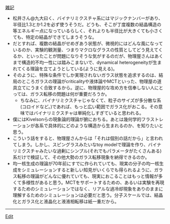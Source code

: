 ---
---
[雑記](/雑記)
* 松井さん@九大曰く、バイナリミクスチャ系にはマジックナンバーがあり、半径比1.3とか1.2を必ず使うそうだ。どうも、そこが丁度複数の結晶構造の等エネルギー点になっているらしく、それよりも半径比が大きくても小さくても、特定の結晶ができてしまうそうな。
* だとすれば、複数の結晶がせめぎあう状態が、微視的にはどんな風になっているのか、実験的観測量、つまりマクロなグラスの性質としてどう見えてくるか、といったことが問題になりそうな気がするのだが、物理屋さんはあくまで構造的不均一性には踏みこまないで、dynamical heterogeneityが生まれてくる理論を立てようとしている(ように見える)。
* そのように、特殊な条件でしか実現されないガラス状態を追求するのは、結局のところガラスの理論がcriticalityや液体論やMCTといった、物理屋の道具立てにうまく合致するから。逆に、物理屋的な攻め方を信奉しない人にとっては、ガラス転移の問題は何が重要だろうか。
   * ちなみに、バイナリミクスチャじゃなくて、粒子のサイズが多分散な系(コロイドなど。)であれば、もっと広い範囲でガラス化がおこる。その意味ではバイナリミクスチャは単純化しすぎていると思われる。
* 僕にはKivelsonらの現象論的理論が腑におちる。あとは幾何学的フラストレーションが各系で具体的にどのような構造から生まれるのか、を知りたいと思う。
* こういう話をすると、物理屋さんからは「それは個別の話だから」と言われてしまう。しかし、スピングラスみたいなtoy modelで理論を作り、バイナリミクスチャみたいな過剰にシンプル(それでもパラメータがたくさんある)系だけで検証して、その他大勢のガラス転移現象を納得できるのか。
* 均一核生成の理論が70年前にすでに作られていても、現実の分子の均一核生成をシミュレーションすると新しい知見がいくらでも得られるように、ガラス転移の理論がどんなに優れていても、現実におこることはもっと情報が多くて多様性があると思う。MCTをサポートするための、あるいは実験を再現するためのシミュレーションではなく、リアルな過冷却現象をありのままに理解するためのシミュレーションは必要だと思う。分子スケールでは、結晶化とガラス化と液晶化と液液相転移は紙一重だから。
<!--  -->





----
[Edit](https://github.com/vitroid/vitroid.github.io/edit/master/MD/雑記_2007-11-25.md)
